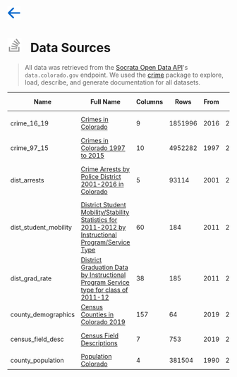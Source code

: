 [<img src="https://github.com/ryayoung/ryayoung/blob/main/Buttons/symbol/arrow.left.blue.svg" height="30"/>](https://github.com/bia-capstone/crime)



# <img src="https://github.com/ryayoung/ryayoung/blob/main/Buttons/symbol/stack.overflow.svg" height="32"/> &nbsp; Data Sources
> All data was retrieved from the [Socrata Open Data API](https://dev.socrata.com/)'s `data.colorado.gov` endpoint. We used the [crime](https://pypi.org/project/crime/) package to explore, load, describe, and generate documentation for all datasets.


<table>
  <thead>
    <tr>
       <th>Name</th> <th>Full Name</th> <th>Columns</th> <th>Rows</th> <th>From</th> <th>To</th> <th>Indexed By</th> <th>Source</th>
    </tr>
  </thead>
  <tbody>
    <tr>
      <td>crime_16_19</td>
      <td><a href="https://github.com/bia-capstone/crime/tree/main/source_data/crime_16_19.md">Crimes in Colorado</a></td>
      <td>9</td> <td>1851996</td> <td>2016</td> <td>2019</td> <td>Police Dept + County</td>
      <td><a href="https://dev.socrata.com/foundry/data.colorado.gov/j6g4-gayk"><img src="https://github.com/ryayoung/ryayoung/blob/main/Buttons/symbol/link.45deg.blue.svg" height="22"/></a></td>
    </tr>
    <tr>
      <td>crime_97_15</td>
      <td><a href="https://github.com/bia-capstone/crime/tree/main/source_data/crime_97_15.md">Crimes in Colorado 1997 to 2015</a></td>
      <td>10</td> <td>4952282</td> <td>1997</td> <td>2015</td> <td>Police Dept + County</td>
      <td><a href="https://dev.socrata.com/foundry/data.colorado.gov/6vnq-az4b"><img src="https://github.com/ryayoung/ryayoung/blob/main/Buttons/symbol/link.45deg.blue.svg" height="22"/></a></td>
    </tr>
    <tr>
      <td>dist_arrests</td>
      <td><a href="https://github.com/bia-capstone/crime/tree/main/source_data/dist_arrests.md">Crime Arrests by Police District 2001-2016 in Colorado</a></td>
      <td>5</td> <td>93114</td> <td>2001</td> <td>2016</td> <td>Year -&gt; Police Dept -&gt; Crime Type</td>
      <td><a href="https://dev.socrata.com/foundry/data.colorado.gov/2e5i-5hfy"><img src="https://github.com/ryayoung/ryayoung/blob/main/Buttons/symbol/link.45deg.blue.svg" height="22"/></a></td>
    </tr>
    <tr>
      <td>dist_student_mobility</td>
      <td><a href="https://github.com/bia-capstone/crime/tree/main/source_data/dist_student_mobility.md">District Student Mobility/Stability Statistics for 2011-2012 by Instructional Program/Service Type</a></td>
      <td>60</td> <td>184</td> <td>2011</td> <td>2012</td> <td>School District</td>
      <td><a href="https://dev.socrata.com/foundry/data.colorado.gov/6wcd-ysh5"><img src="https://github.com/ryayoung/ryayoung/blob/main/Buttons/symbol/link.45deg.blue.svg" height="22"/></a></td>
    </tr>
    <tr>
      <td>dist_grad_rate</td>
      <td><a href="https://github.com/bia-capstone/crime/tree/main/source_data/dist_grad_rate.md">District Graduation Data by Instructional Program Service type for class of 2011-12</td>
      <td>38</td> <td>185</td> <td>2011</td> <td>2012</td> <td>School District</td>
      <td><a href="https://dev.socrata.com/foundry/data.colorado.gov/cfyh-6xxg"><img src="https://github.com/ryayoung/ryayoung/blob/main/Buttons/symbol/link.45deg.blue.svg" height="22"/></a></td>
    </tr>
    <tr>
      <td>county_demographics</td>
      <td><a href="https://github.com/bia-capstone/crime/tree/main/source_data/county_demographics.md">Census Counties in Colorado 2019</a></td>
      <td>157</td> <td>64</td> <td>2019</td> <td>2019</td> <td>County</td>
      <td><a href="https://dev.socrata.com/foundry/data.colorado.gov/8j3i-rjn4"><img src="https://github.com/ryayoung/ryayoung/blob/main/Buttons/symbol/link.45deg.blue.svg" height="22"/></a></td>
    </tr>
    <tr>
      <td>census_field_desc</td>
      <td><a href="https://github.com/bia-capstone/crime/tree/main/source_data/census_field_desc.md">Census Field Descriptions</a></td>
      <td>7</td> <td>753</td> <td>2019</td> <td>2019</td> <td>County -&gt; Year -&gt; Age</td>
      <td><a href="https://dev.socrata.com/foundry/data.colorado.gov/qten-sdpn"><img src="https://github.com/ryayoung/ryayoung/blob/main/Buttons/symbol/link.45deg.blue.svg" height="22"/></a></td>
    </tr>
    <tr>
      <td>county_population</td>
      <td><a href="https://github.com/bia-capstone/crime/tree/main/source_data/county_population.md">Population Colorado</a></td>
      <td>4</td> <td>381504</td> <td>1990</td> <td>2040</td> <td>Field Name</td>
      <td><a href="https://dev.socrata.com/foundry/data.colorado.gov/eeah-cmy8"><img src="https://github.com/ryayoung/ryayoung/blob/main/Buttons/symbol/link.45deg.blue.svg" height="22"/></a></td>
    </tr>
  </tbody>
</table>
